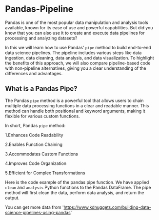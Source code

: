 # Pandas-Pipeline
Pandas is one of the most popular data manipulation and analysis tools available, known for its ease of use and powerful capabilities. But did you know that you can also use it to create and execute data pipelines for processing and analyzing datasets?

In this we will learn how to use Pandas' `pipe` method to build end-to-end data science pipelines. The pipeline includes various steps like data ingestion, data cleaning, data analysis, and data visualization. To highlight the benefits of this approach, we will also compare pipeline-based code with non-pipeline alternatives, giving you a clear understanding of the differences and advantages.


## What is a Pandas Pipe?

The Pandas `pipe` method is a powerful tool that allows users to chain multiple data processing functions in a clear and readable manner. This method can handle both positional and keyword arguments, making it flexible for various custom functions. 

In short, Pandas `pipe` method:

  1.Enhances Code Readability 
  
  2.Enables Function Chaining 
  
  3.Accommodates Custom Functions
  
  4.Improves Code Organization
  
  5.Efficient for Complex Transformations

Here is the code example of the pandas pipe function. We have applied `clean` and `analysis` Python functions to the Pandas DataFrame. The pipe method will first clean the data, perform data analysis, and return the output.

You can get more data from 'https://www.kdnuggets.com/building-data-science-pipelines-using-pandas'

